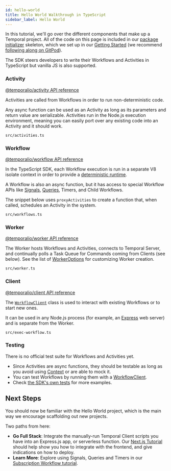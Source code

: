 ```yaml
---
id: hello-world
title: Hello World Walkthrough in TypeScript
sidebar_label: Hello World
---
```


In this tutorial, we'll go over the different components that make up a Temporal project.
All of the code on this page is included in our [package initializer](/docs/typescript/package-initializer) skeleton, which we set up in our [Getting Started](/docs/typescript/introduction/#getting-started) (we recommend [following along on GitPod](https://gitpod.io/#https://github.com/temporalio/samples-typescript/)).

The SDK steers developers to write their Workflows and Activities in TypeScript but vanilla JS is also supported.

### Activity

[@temporalio/activity API reference](https://typescript.temporal.io/api/namespaces/activity)

Activities are called from Workflows in order to run non-deterministic code.

Any async function can be used as an Activity as long as its parameters and return value are serializable.
Activities run in the Node.js execution environment, meaning you can easily port over any existing code into an Activity and it should work.

`src/activities.ts`

<!--SNIPSTART typescript-hello-activity {"enable_source_link": false}-->
<!--SNIPEND-->

### Workflow

[@temporalio/workflow API reference](https://typescript.temporal.io/api/namespaces/workflow)

In the TypeScript SDK, each Workflow execution is run in a separate V8 isolate context in order to provide a [deterministic runtime](/docs/typescript/determinism).

A Workflow is also an async function, but it has access to special Workflow APIs like [Signals](/docs/concepts/signals), [Queries](/docs/concepts/queries), Timers, and Child Workflows.

The snippet below uses `proxyActivities` to create a function that, when called, schedules an Activity in the system.

`src/workflows.ts`

<!--SNIPSTART typescript-hello-workflow {"enable_source_link": false}-->
<!--SNIPEND-->

### Worker

[@temporalio/worker API reference](https://typescript.temporal.io/api/namespaces/worker)

The Worker hosts Workflows and Activities, connects to Temporal Server, and continually polls a Task Queue for Commands coming from Clients (see below).
See the list of [WorkerOptions](https://typescript.temporal.io/api/interfaces/worker.workeroptions) for customizing Worker creation.

`src/worker.ts`

<!--SNIPSTART typescript-hello-worker {"enable_source_link": false}-->
<!--SNIPEND-->

### Client

[@temporalio/client API reference](https://typescript.temporal.io/api/namespaces/client)

The [`WorkflowClient`](https://typescript.temporal.io/api/classes/client.workflowclient) class is used to interact with existing Workflows or to start new ones.

It can be used in any Node.js process (for example, an [Express](https://expressjs.com/) web server) and is separate from the Worker.

`src/exec-workflow.ts`

<!--SNIPSTART typescript-hello-client {"enable_source_link": false}-->
<!--SNIPEND-->

### Testing

There is no official test suite for Workflows and Activities yet.

- Since Activities are async functions, they should be testable as long as you avoid using [Context](https://typescript.temporal.io/api/classes/activity.context) or are able to mock it.
- You can test Workflows by running them with a [WorkflowClient](https://typescript.temporal.io/api/classes/client.workflowclient).
- Check [the SDK's own tests](https://github.com/temporalio/sdk-typescript/tree/52f67499860526cd180912797dc3e6d7fa4fc78f/packages/test/src) for more examples.

## Next Steps

You should now be familiar with the Hello World project, which is the main way we encourage scaffolding out new projects.

Two paths from here:

- **Go Full Stack**: Integrate the manually-run Temporal Client scripts you have into an Express.js app, or serverless function.
  Our [Next.js Tutorial](/docs/typescript/nextjs-tutorial) should help show you how to integrate with the frontend, and give indications on how to deploy.
- **Learn More**: Explore using Signals, Queries and Timers in our [Subscription Workflow tutorial](/docs/typescript/subscription-tutorial/).
